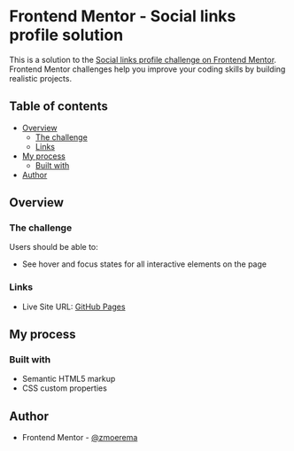 # Frontend Mentor - Social links profile solution

This is a solution to the [Social links profile challenge on Frontend Mentor](https://www.frontendmentor.io/challenges/social-links-profile-UG32l9m6dQ). Frontend Mentor challenges help you improve your coding skills by building realistic projects. 

## Table of contents

- [Overview](#overview)
  - [The challenge](#the-challenge)
  <!-- - [Screenshot](#screenshot) -->
  - [Links](#links)
- [My process](#my-process)
  - [Built with](#built-with)
- [Author](#author)

## Overview

### The challenge

Users should be able to:

- See hover and focus states for all interactive elements on the page

<!-- ### Screenshot

![](./screenshot.jpg) -->

### Links

<!-- - Solution URL: [Frontend Mentor](https://your-solution-url.com) -->
- Live Site URL: [GitHub Pages](https://zmoerema.github.io/frontend-mentor-social-links-profile/)

## My process

### Built with

- Semantic HTML5 markup
- CSS custom properties
<!-- - Flexbox
- CSS Grid
- Mobile-first workflow
- [React](https://reactjs.org/) - JS library
- [Next.js](https://nextjs.org/) - React framework
- [Styled Components](https://styled-components.com/) - For styles -->

## Author

- Frontend Mentor - [@zmoerema](https://www.frontendmentor.io/profile/zmoerema)
